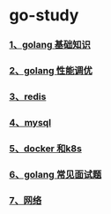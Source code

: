 # go-study





### [1、golang 基础知识](./golang基础知识.md)

### [2、golang 性能调优](./golang性能调优.md)

### [3、redis](./redis.md)

### [4、mysql](./mysql.md)

### [5、docker 和k8s](./docker和k8s.md)

### [6、golang 常见面试题](./golang常见面试题.md)

### [7、网络](./网络.md)
